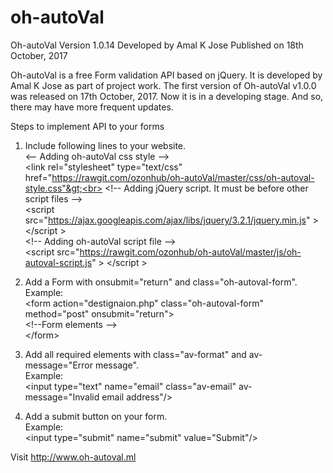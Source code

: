 # oh-autoVal

Oh-autoVal
Version 1.0.14
Developed by Amal K Jose
Published on 18th October, 2017

Oh-autoVal is a free Form validation API based on jQuery. It is developed by Amal K Jose as part of project work. The first version of Oh-autoVal v1.0.0 was released on 17th October, 2017. Now it is in a developing stage. And so, there may have more frequent updates.

Steps to implement API to your forms


1. Include following lines to your website.<br>
&lt;-- Adding oh-autoVal css style --&gt;<br>
&lt;link rel="stylesheet" type="text/css" href="https://rawgit.com/ozonhub/oh-autoVal/master/css/oh-autoval-style.css"&gt;<br>
&lt;!-- Adding jQuery script. It must be before other script files --&gt;<br>
&lt;script src="https://ajax.googleapis.com/ajax/libs/jquery/3.2.1/jquery.min.js" &gt; &lt;/script &gt; <br>
&lt;!-- Adding oh-autoVal script file --&gt;<br>
&lt;script src="https://rawgit.com/ozonhub/oh-autoVal/master/js/oh-autoval-script.js" &gt; &lt;/script &gt;<br>

2. Add a Form with onsubmit="return" and class="oh-autoval-form".<br>
Example:<br>
&lt;form action="destignaion.php" class="oh-autoval-form" method="post" onsubmit="return"&gt;<br>
      &lt;!--Form elements --&gt;<br>
&lt;/form&gt;<br>

3. Add all required elements with class="av-format" and av-message="Error message".<br>
Example:<br>
&lt;input type="text" name="email" class="av-email" av-message="Invalid email address"/&gt;<br>

4. Add a submit button on your form.<br>
Example:<br>
&lt;input type="submit" name="submit" value="Submit"/&gt;<br>

Visit http://www.oh-autoval.ml
